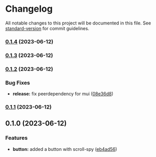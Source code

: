 # Changelog

All notable changes to this project will be documented in this file. See [standard-version](https://github.com/conventional-changelog/standard-version) for commit guidelines.

### [0.1.4](https://github.com/tonyjsdev/mui-scroll-spy/compare/v0.1.2...v0.1.4) (2023-06-12)

### [0.1.3](https://github.com/tonyjsdev/mui-scroll-spy/compare/v0.1.2...v0.1.3) (2023-06-12)

### [0.1.2](https://github.com/tonyjsdev/mui-scroll-spy/compare/v0.1.1...v0.1.2) (2023-06-12)


### Bug Fixes

* **release:** fix peerdependency for mui ([08e36d8](https://github.com/tonyjsdev/mui-scroll-spy/commit/08e36d86708960eac950819e6aefef8e55745c39))

### [0.1.1](https://github.com/tonyjsdev/mui-scroll-spy/compare/v0.1.0...v0.1.1) (2023-06-12)

## 0.1.0 (2023-06-12)


### Features

* **button:** added a button with scroll-spy ([eb4ad56](https://github.com/tonyjsdev/mui-scroll-spy/commit/eb4ad567fd16e846ef3280830c2c2863316519f0))
